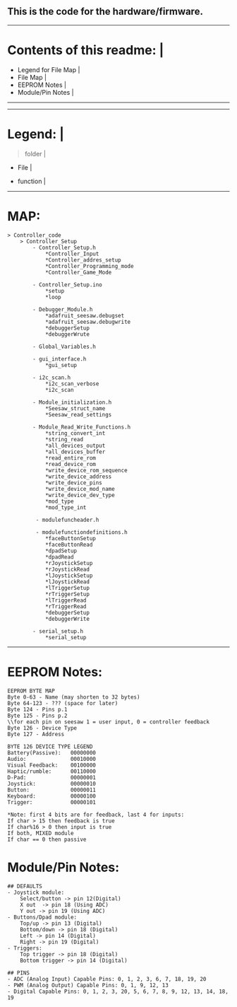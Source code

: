 ## This is the code for the hardware/firmware. 
______________________________
# Contents of this readme:    |
- Legend for File Map         |
- File Map                    |
- EEPROM Notes                |
- Module/Pin Notes            |
-------------------------------
____________
# Legend:  |
> folder   |
- File     |
* function |
-----------------------------------------------
# MAP:                                            
    > Controller_code
        > Controller_Setup   
            - Controller_Setup.h
                *Controller_Input
                *Controller_addres_setup
                *Controller_Programming_mode
                *Controller_Game_Mode

            - Controller_Setup.ino
                *setup
                *loop

            - Debugger_Module.h
                *adafruit_seesaw.debugset
                *adafruit_seesaw.debugwrite
                *debuggerSetup
                *debuggerWrute

            - Global_Variables.h

            - gui_interface.h
                *gui_setup
                
            - i2c_scan.h
                *i2c_scan_verbose
                *i2c_scan
            
            - Module_initialization.h
                *Seesaw_struct_name
                *Seesaw_read_settings
                
            - Module_Read_Write_Functions.h
                *string_convert_int                
                *string_read
                *all_devices_output
                *all_devices_buffer
                *read_entire_rom
                *read_device_rom
                *write_device_rom_sequence
                *write_device_address
                *write_device_pins
                *write_device_mod_name
                *write_device_dev_type
                *mod_type
                *mod_type_int

             - modulefuncheader.h
                 
             - modulefunctiondefinitions.h
                *faceButtonSetup
                *faceButtonRead 
                *dpadSetup 
                *dpadRead
                *rJoystickSetup
                *rJoystickRead
                *lJoystickSetup
                *lJoystickRead
                *lTriggerSetup
                *rTriggerSetup
                *lTriggerRead 
                *rTriggerRead  
                *debuggerSetup
                *debuggerWrite 

            - serial_setup.h
                *serial_setup


-----------------------------------------------
    
# EEPROM Notes: 
    EEPROM BYTE MAP
    Byte 0-63 - Name (may shorten to 32 bytes)
    Byte 64-123 - ??? (space for later)
    Byte 124 - Pins p.1 
    Byte 125 - Pins p.2
    \\for each pin on seesaw 1 = user input, 0 = controller feedback
    Byte 126 - Device Type
    Byte 127 - Address

    BYTE 126 DEVICE TYPE LEGEND	
    Battery(Passive):   00000000
    Audio:              00010000
    Visual Feedback:    00100000
    Haptic/rumble:      00110000
    D-Pad:              00000001
    Joystick:           00000010
    Button:             00000011
    Keyboard:           00000100
    Trigger:            00000101

    *Note: first 4 bits are for feedback, last 4 for inputs:
    If char > 15 then feedback is true
    If char%16 > 0 then input is true
    If both, MIXED module
    If char == 0 then passive

# Module/Pin Notes: 
    ## DEFAULTS
    - Joystick module:
        Select/button -> pin 12(Digital)
        X out  -> pin 18 (Using ADC)
        Y out -> pin 19 (Using ADC)
    - Buttons/Dpad module:
        Top/up -> pin 13 (Digital)
        Bottom/down -> pin 18 (Digital)
        Left -> pin 14 (Digital)
        Right -> pin 19 (Digital)
    - Triggers:
        Top trigger -> pin 18 (Digital)
        Bottom trigger -> pin 14 (Digital)

    ## PINS
    - ADC (Analog Input) Capable Pins: 0, 1, 2, 3, 6, 7, 18, 19, 20 		
    - PWM (Analog Output) Capable Pins: 0, 1, 9, 12, 13				
    - Digital Capable Pins: 0, 1, 2, 3, 20, 5, 6, 7, 8, 9, 12, 13, 14, 18, 19	
